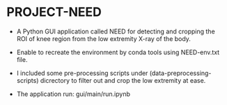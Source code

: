 # PROJECT-NEED

- A Python GUI application called NEED for detecting and cropping the ROI of knee region from the low extremity X-ray of the body. 

- Enable to recreate the environment by conda tools using NEED-env.txt file.

- I included some pre-processing scripts under (data-preprocessing-scripts) dicrectory to filter out and crop the low extremity at ease.

- The application run: gui/main/run.ipynb
